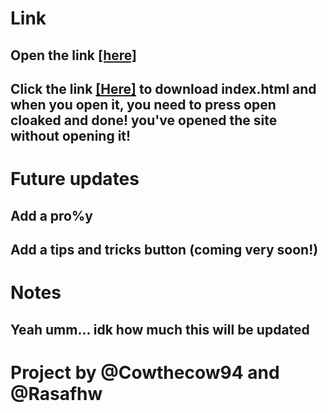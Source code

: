 <h1>Link</h1>
<h2>Open the link <a href="https://cowthecow94.github.io">[here]</a></h2>
<h2>Click the link <a href="/index.html" download>[Here]</a> to download index.html and when you open it, you need to press open cloaked and done! you've opened the site without opening it!</h2>
<h1>Future updates</h1>
<h2>Add a pro%y</h2>
<h2>Add a tips and tricks button (coming very soon!)</h2>
<h1>Notes</h1>
<h2>Yeah umm... idk how much this will be updated</h3>
<h1>Project by @Cowthecow94 and @Rasafhw</h1>
